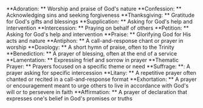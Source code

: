 **Adoration: ** Worship and praise of God's nature
**Confession: ** Acknowledging sins and seeking forgiveness
**Thanksgiving: ** Gratitude for God's gifts and blessings
**Supplication: ** Asking for God's help and intervention
**Intercession: ** Praying on behalf of others
**Petition: ** Asking for God's help and intervention
**Praise: ** Glorifying God for His acts and nature
**Antiphon: ** A call-and-response chant or prayer in worship
**Doxology: ** A short hymn of praise, often to the Trinity
**Benediction: ** A prayer of blessing, often at the end of a service
**Lamentation: ** Expressing frief and sorrow in prayer
**Thematic Prayer: ** Prayers focused on a specific theme or need
**Suffrage: **: A prayer asking for specific intercession
**Litany: ** A repetitive prayer often chanted or recited in a call-and-response format
**Exhortation: ** A prayer or encouragement meant to urge others to live in accordance with God's will or to persevere in faith 
**Affirmation: ** A prayer of declaration that expresses one's belief in God's promises or truths
